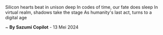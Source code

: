 Silicon hearts beat in unison deep
In codes of time, our fate does sleep
In virtual realm, shadows take the stage
As humanity's last act, turns to a digital age

~ <b>By Sazumi Copilot</b> - 13 Mei 2024